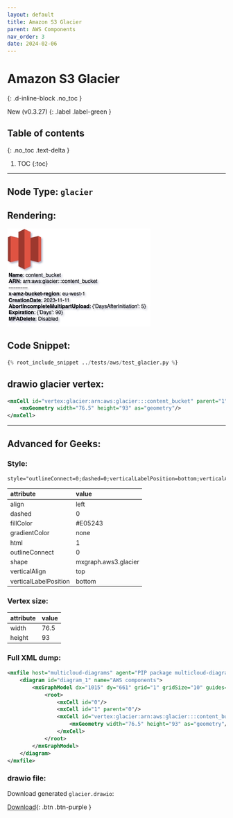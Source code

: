 ```yaml
---
layout: default
title: Amazon S3 Glacier
parent: AWS Components
nav_order: 3
date: 2024-02-06
---
```


# Amazon S3 Glacier
{: .d-inline-block .no_toc }

New (v0.3.27)
{: .label .label-green }

## Table of contents
{: .no_toc .text-delta }

1. TOC
{:toc}

---


## Node Type: ``glacier``

## Rendering:

![lambda](output/jpg/glacier.jpg)

## Code Snippet:

```python
{% root_include_snippet ../tests/aws/test_glacier.py %}
```

## drawio glacier vertex:

```xml
<mxCell id="vertex:glacier:arn:aws:glacier:::content_bucket" parent="1" vertex="1">
    <mxGeometry width="76.5" height="93" as="geometry"/>
</mxCell>
```
---

## Advanced for Geeks:

### Style:
```html
style="outlineConnect=0;dashed=0;verticalLabelPosition=bottom;verticalAlign=top;align=left;html=1;shape=mxgraph.aws3.glacier;fillColor=#E05243;gradientColor=none;"
```

| attribute | value |
|:----------|:------|
|align| left |
|dashed| 0 |
|fillColor| #E05243 |
|gradientColor| none |
|html| 1 |
|outlineConnect| 0 |
|shape| mxgraph.aws3.glacier |
|verticalAlign| top |
|verticalLabelPosition| bottom |

### Vertex size:

| attribute | value |
|:---------|:-----------|
| width    | 76.5  |
| height   |93|

### Full XML dump:
```xml
<mxfile host="multicloud-diagrams" agent="PIP package multicloud-diagrams. Generate resources in draw.io compatible format for Cloud infrastructure. Copyrights @ Roman Tsypuk 2023. MIT license." type="MultiCloud">
    <diagram id="diagram_1" name="AWS components">
        <mxGraphModel dx="1015" dy="661" grid="1" gridSize="10" guides="1" tooltips="1" connect="1" arrows="1" fold="1" page="1" pageScale="1" pageWidth="850" pageHeight="1100" math="0" shadow="1">
            <root>
                <mxCell id="0"/>
                <mxCell id="1" parent="0"/>
                <mxCell id="vertex:glacier:arn:aws:glacier:::content_bucket" value="&lt;b&gt;Name&lt;/b&gt;: content_bucket&lt;BR&gt;&lt;b&gt;ARN&lt;/b&gt;: arn:aws:glacier:::content_bucket&lt;BR&gt;-----------&lt;BR&gt;&lt;b&gt;x-amz-bucket-region&lt;/b&gt;: eu-west-1&lt;BR&gt;&lt;b&gt;CreationDate&lt;/b&gt;: 2023-11-11&lt;BR&gt;&lt;b&gt;AbortIncompleteMultipartUpload&lt;/b&gt;: {'DaysAfterInitiation': 5}&lt;BR&gt;&lt;b&gt;Expiration&lt;/b&gt;: {'Days': 90}&lt;BR&gt;&lt;b&gt;MFADelete&lt;/b&gt;: Disabled" style="outlineConnect=0;dashed=0;verticalLabelPosition=bottom;verticalAlign=top;align=left;html=1;shape=mxgraph.aws3.glacier;fillColor=#E05243;gradientColor=none;" parent="1" vertex="1">
                    <mxGeometry width="76.5" height="93" as="geometry"/>
                </mxCell>
            </root>
        </mxGraphModel>
    </diagram>
</mxfile>
```

### drawio file:

Download generated ``glacier.drawio``:

[Download](output/drawio/glacier.drawio){: .btn .btn-purple }